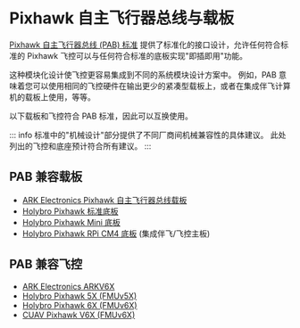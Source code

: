 # Pixhawk 自主飞行器总线与载板

[Pixhawk 自主飞行器总线 (PAB) 标准](https://github.com/pixhawk/Pixhawk-Standards/blob/master/DS-010%20Pixhawk%20Autopilot%20Bus%20Standard.pdf) 提供了标准化的接口设计，允许任何符合标准的 Pixhawk 飞控可以与任何符合标准的底板实现"即插即用"功能。

这种模块化设计使飞控更容易集成到不同的系统模块设计方案中。
例如，PAB 意味着您可以使用相同的飞控硬件在输出更少的紧凑型载板上，或者在集成伴飞计算机的载板上使用，等等。

以下载板和飞控符合 PAB 标准，因此可以互换使用。

::: info
标准中的"机械设计"部分提供了不同厂商间机械兼容性的具体建议。
此处列出的飞控和底座预计符合所有建议。
:::

## PAB 兼容载板

- [ARK Electronics Pixhawk 自主飞行器总线载板](../flight_controller/ark_pab.md)
- [Holybro Pixhawk 标准底板](https://holybro.com/products/pixhawk-baseboards)
- [Holybro Pixhawk Mini 底板](https://holybro.com/products/pixhawk-baseboards)
- [Holybro Pixhawk RPi CM4 底板](../companion_computer/holybro_pixhawk_rpi_cm4_baseboard.md) (集成伴飞/飞控主板)

## PAB 兼容飞控

- [ARK Electronics ARKV6X](../flight_controller/ark_v6x.md)
- [Holybro Pixhawk 5X (FMUv5X)](../flight_controller/pixhawk5x.md)
- [Holybro Pixhawk 6X (FMUv6X)](../flight_controller/pixhawk6x.md)
- [CUAV Pixhawk V6X (FMUv6X)](../flight_controller/cuav_pixhawk_v6x.md)